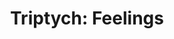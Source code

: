 ---
order: 2
category: gfx
title: 'Triptych: Feelings'
thumbnail: thumb-feelings.png
alt_text: Feelings Triptych
description: This three-panel narrative artwork conveys feelings of hope, fear, and magic. 
goto: assets/img/gfx/triptych-feelings.png
---